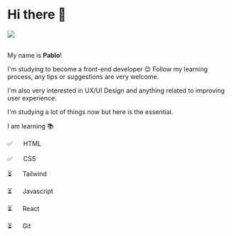 # Hi there 👋

<div>
	<a href = "mailto:araujodvjs@gmail"><img loading="lazy" src="https://img.shields.io/badge/Gmail-D14836?style=for-the-badge&logo=gmail&logoColor=white" target="_blank"></a>
	<!-- 	<a href="https://" target="_blank"><img loading="lazy" src="https://img.shields.io/badge/-LinkedIn-%230077B5?style=for-the-badge&logo=linkedin&logoColor=white" target="_blank"></a>  -->
</div>
<br>

My name is **Pablo**! 

I'm studying to become a front-end developer :blush: Follow my learning process, any tips or suggestions are very welcome.

I'm also very interested in UX/UI Design and anything related to improving user experience.

I'm studying a lot of things now but here is the essential.

I am learning 📚

✅  <img src="https://cdn.jsdelivr.net/gh/devicons/devicon/icons/html5/html5-original.svg" width="16px" height="16px"/> HTML

✅  <img src="https://cdn.jsdelivr.net/gh/devicons/devicon/icons/css3/css3-original.svg" width="16px" height="16px"/> CSS

⏳  <img src="https://cdn.jsdelivr.net/gh/devicons/devicon/icons/tailwindcss/tailwindcss-plain.svg" width="16px" height="16px"/> Tailwind

⏳  <img src="https://cdn.jsdelivr.net/gh/devicons/devicon/icons/javascript/javascript-original.svg" width="16px" height="16px"/> Javascript

⏳  <img src="https://cdn.jsdelivr.net/gh/devicons/devicon/icons/react/react-original.svg" width="16px" height="16px"/> React

⏳  <img src="https://cdn.jsdelivr.net/gh/devicons/devicon/icons/git/git-original.svg" width="16px" height="16px"/> Git
